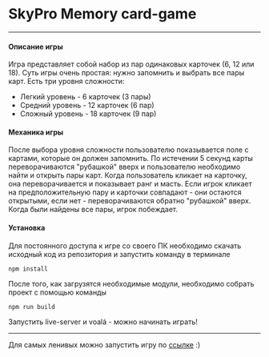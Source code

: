 # SkyPro Memory сard-game

---

#### Описание игры

Игра представляет собой набор из пар одинаковых карточек (6, 12 или 18). Суть игры очень простая: нужно запомнить и выбрать все пары карт.
Есть три уровня сложности:

- Легкий уровень - 6 карточек (3 пары)
- Средний уровень - 12 карточек (6 пар)
- Сложный уровень - 18 карточек (9 пар)

#### Механика игры

После выбора уровня сложности пользователю показывается поле с картами, которые он должен запомнить.
По истечении 5 секунд карты переворачиваются "рубашкой" вверх и пользователю необходимо найти и открыть пары карт.
Когда пользователь кликает на карточку, она переворачивается и показывает ранг и масть. Если игрок кликает на предположительную пару и карточки совпадают - они остаются открытыми, если нет - переворачиваются обратно "рубашкой" вверх.
Когда были найдены все пары, игрок побеждает.

#### Установка

Для постоянного доступа к игре со своего ПК необходимо скачать исходный код из репозитория и запустить команду в терминале

```
npm install
```

После того, как загрузятся необходимые модули, необходимо собрать проект с помощью команды

```
npm run build
```

Запустить live-server и voalá - можно начинать играть!

---

Для самых ленивых можно запустить игру по [ссылке](https://memory-cardgame-leo.netlify.app/) :)
